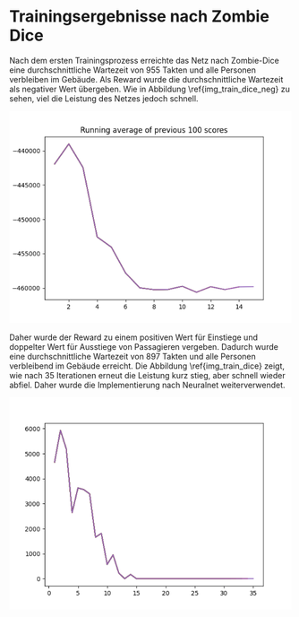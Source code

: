 # Trainingsergebnisse nach Zombie Dice

Nach dem ersten Trainingsprozess erreichte das Netz nach Zombie-Dice eine durchschnittliche Wartezeit von 955 Takten und
alle Personen verbleiben im Gebäude. Als Reward wurde die durchschnittliche Wartezeit als negativer Wert übergeben.
Wie in Abbildung \ref{img_train_dice_neg} zu sehen, viel die Leistung des Netzes jedoch schnell.

![Trainingsergebnis nach 35 Iterationen\label{img_train_dice_neg}](../images/train_dice.png)

Daher wurde der Reward zu einem positiven Wert für Einstiege und doppelter Wert für
Ausstiege von Passagieren vergeben. Dadurch wurde eine durchschnittliche Wartezeit von 897 Takten und alle
Personen verbleibend im Gebäude erreicht. Die Abbildung \ref{img_train_dice} zeigt, wie nach 35 Iterationen erneut
die Leistung kurz stieg, aber schnell wieder abfiel. Daher wurde die Implementierung nach Neuralnet weiterverwendet.

![Trainingsergebnis nach 35 Iterationen\label{img_train_dice}](../images/train_dice_pos.png)
